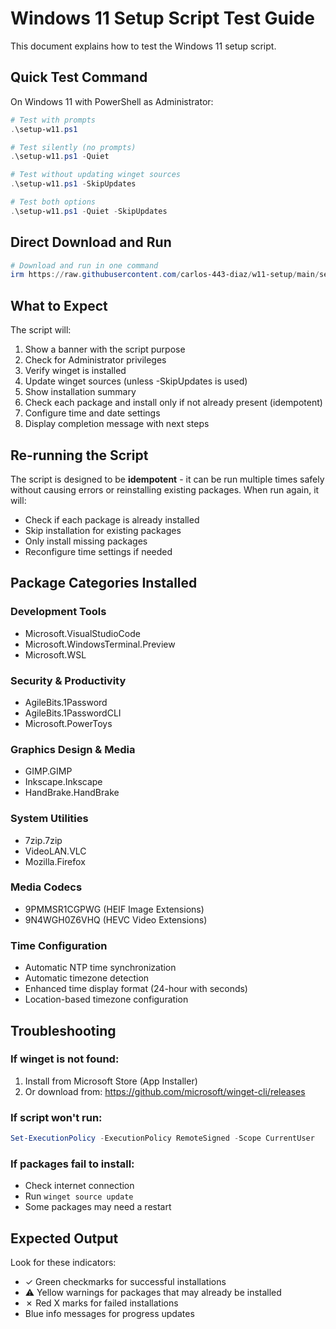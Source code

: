 # Windows 11 Setup Script Test Guide

This document explains how to test the Windows 11 setup script.

## Quick Test Command

On Windows 11 with PowerShell as Administrator:
```powershell
# Test with prompts
.\setup-w11.ps1

# Test silently (no prompts)
.\setup-w11.ps1 -Quiet

# Test without updating winget sources
.\setup-w11.ps1 -SkipUpdates

# Test both options
.\setup-w11.ps1 -Quiet -SkipUpdates
```

## Direct Download and Run
```powershell
# Download and run in one command
irm https://raw.githubusercontent.com/carlos-443-diaz/w11-setup/main/setup-w11.ps1 | iex
```

## What to Expect

The script will:
1. Show a banner with the script purpose
2. Check for Administrator privileges
3. Verify winget is installed
4. Update winget sources (unless -SkipUpdates is used)
5. Show installation summary
6. Check each package and install only if not already present (idempotent)
7. Configure time and date settings
8. Display completion message with next steps

## Re-running the Script

The script is designed to be **idempotent** - it can be run multiple times safely without causing errors or reinstalling existing packages. When run again, it will:
- Check if each package is already installed
- Skip installation for existing packages
- Only install missing packages
- Reconfigure time settings if needed

## Package Categories Installed

### Development Tools
- Microsoft.VisualStudioCode
- Microsoft.WindowsTerminal.Preview  
- Microsoft.WSL

### Security & Productivity
- AgileBits.1Password
- AgileBits.1PasswordCLI
- Microsoft.PowerToys

### Graphics Design & Media
- GIMP.GIMP
- Inkscape.Inkscape
- HandBrake.HandBrake

### System Utilities
- 7zip.7zip
- VideoLAN.VLC
- Mozilla.Firefox

### Media Codecs
- 9PMMSR1CGPWG (HEIF Image Extensions)
- 9N4WGH0Z6VHQ (HEVC Video Extensions)

### Time Configuration
- Automatic NTP time synchronization
- Automatic timezone detection
- Enhanced time display format (24-hour with seconds)
- Location-based timezone configuration

## Troubleshooting

### If winget is not found:
1. Install from Microsoft Store (App Installer)
2. Or download from: https://github.com/microsoft/winget-cli/releases

### If script won't run:
```powershell
Set-ExecutionPolicy -ExecutionPolicy RemoteSigned -Scope CurrentUser
```

### If packages fail to install:
- Check internet connection
- Run `winget source update`
- Some packages may need a restart

## Expected Output

Look for these indicators:
- ✓ Green checkmarks for successful installations
- ⚠ Yellow warnings for packages that may already be installed
- ✗ Red X marks for failed installations
- Blue info messages for progress updates